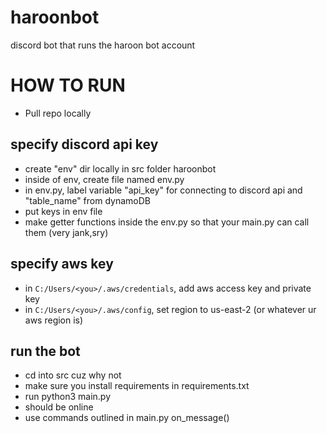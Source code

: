 # haroonbot
discord bot that runs the haroon bot account

# HOW TO RUN
- Pull repo locally

## specify discord api key
- create "env" dir locally in src folder haroonbot
- inside of env, create file named env.py
- in env.py, label variable "api_key" for connecting to discord api and "table_name" from dynamoDB
- put keys in env file
- make getter functions inside the env.py so that your main.py can call them (very jank,sry)

## specify aws key
- in `C:/Users/<you>/.aws/credentials`, add aws access key and private key
- in `C:/Users/<you>/.aws/config`, set region to us-east-2 (or whatever ur aws region is)

## run the bot
- cd into src cuz why not
- make sure you install requirements in requirements.txt
- run python3 main.py
- should be online
- use commands outlined in main.py on_message()